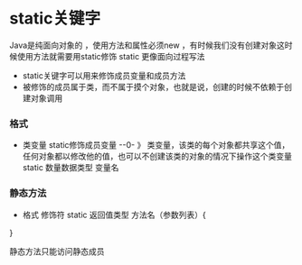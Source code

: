 # static关键字
Java是纯面向对象的 ，使用方法和属性必须new ，有时候我们没有创建对象这时候使用方法就需要用static修饰
static 更像面向过程写法

- static关键字可以用来修饰成员变量和成员方法
- 被修饰的成员属于类，而不属于摸个对象，也就是说，创建的时候不依赖于创建对象调用

### 格式
- 类变量
static修饰成员变量 --0- 》 类变量，该类的每个对象都共享这个值，
任何对象都以修改他的值，也可以不创建该类的对象的情况下操作这个类变量
static 数量数据类型  变量名

### 静态方法
-  格式
修饰符 static 返回值类型 方法名（参数列表）{

}

静态方法只能访问静态成员


